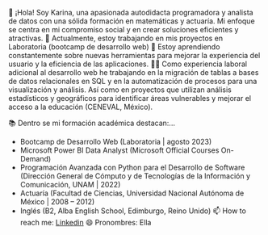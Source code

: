 💼 ¡Hola! Soy Karina, una apasionada autodidacta programadora y analista de datos con una sólida formación en matemáticas y actuaría. Mi enfoque se centra en mi compromiso social y en crear soluciones eficientes y atractivas.
🔭 Actualmente, estoy trabajando en mis proyectos en Laboratoria (bootcamp de desarrollo web)
🌱 Estoy aprendiendo constantemente sobre nuevas herramientas para mejorar la experiencia del usuario y la eficiencia de las aplicaciones.
👩‍💻 Como experiencia laboral adicional al desarrollo web he trabajando en la migración de tablas a bases de datos relacionales en SQL y en la automatización de procesos para una visualización y análisis. Así como en proyectos que utilizan análisis estadísticos y geográficos para identificar áreas vulnerables y mejorar el acceso a la educación (CENEVAL, México).
 
📚 Dentro se mi formación académica destacan:...
- Bootcamp de Desarrollo Web (Laboratoria | agosto 2023)
- Microsoft Power BI Data Analyst (Microsoft Official Courses On-Demand)
- Programación Avanzada con Python para el Desarrollo de Software (Dirección General de Cómputo y de Tecnologías de la Información y Comunicación, UNAM | 2022)
- Actuaría (Facultad de Ciencias, Universidad Nacional Autónoma de México | 2008 – 2012)
- Inglés (B2, Alba English School, Edimburgo, Reino Unido)
📫 How to reach me: [Linkedin](https://www.linkedin.com/in/karina-miranda-ruiz/)
😄 Pronombres: Ella
